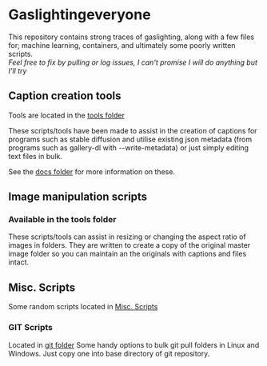# Gaslightingeveryone

This repository contains strong traces of gaslighting, along with a few files for; machine learning, containers, and ultimately some poorly written scripts.  
*Feel free to fix by pulling or log issues, I can't promise I will do anything but I'll try*

## Caption creation tools

Tools are located in the [tools folder](https://github.com/mediocreatmybest/gaslightingeveryone/tree/main/tools)

These scripts/tools have been made to assist in the creation of captions for programs such as stable diffusion and utilise existing json metadata (from programs such as gallery-dl with --write-metadata) or just simply editing text files in bulk.

See the [docs folder](https://github.com/mediocreatmybest/gaslightingeveryone/tree/main/docs) for more information on these.

## Image manipulation scripts

### Available in the tools folder

These scripts/tools can assist in resizing or changing the aspect ratio of images in folders.
They are written to create a copy of the original master image folder so you can maintain an the originals with captions and files intact.

## Misc. Scripts

Some random scripts located in [Misc. Scripts](https://github.com/mediocreatmybest/gaslightingeveryone/tree/main/Scripts/)

### GIT Scripts

Located in [git folder](https://github.com/mediocreatmybest/gaslightingeveryone/tree/main/Scripts/git)
Some handy options to bulk git pull folders in Linux and Windows. Just copy one into base directory of git repository.
